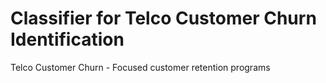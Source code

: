 # Classifier for Telco Customer Churn Identification
Telco Customer Churn - Focused customer retention programs
